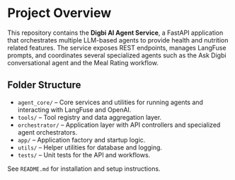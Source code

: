 # Project Overview

This repository contains the **Digbi AI Agent Service**, a FastAPI application that orchestrates multiple LLM-based agents to provide health and nutrition related features. The service exposes REST endpoints, manages LangFuse prompts, and coordinates several specialized agents such as the Ask Digbi conversational agent and the Meal Rating workflow.

## Folder Structure

- `agent_core/` – Core services and utilities for running agents and interacting with LangFuse and OpenAI.
- `tools/` – Tool registry and data aggregation layer.
- `orchestrator/` – Application layer with API controllers and specialized agent orchestrators.
- `app/` – Application factory and startup logic.
- `utils/` – Helper utilities for database and logging.
- `tests/` – Unit tests for the API and workflows.

See `README.md` for installation and setup instructions.
